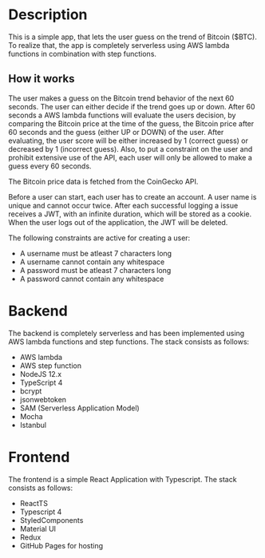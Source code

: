 # Description

This is a simple app, that lets the user guess on the trend of Bitcoin ($BTC). To realize that, the app is completely serverless using AWS lambda functions in combination with step functions.

## How it works

The user makes a guess on the Bitcoin trend behavior of the next 60 seconds. The user can either decide if the trend goes up or down. After 60 seconds a AWS lambda functions will evaluate the users decision, by comparing the Bitcoin price at the time of the guess, the Bitcoin price after 60 seconds and the guess (either UP or DOWN) of the user.
After evaluating, the user score will be either increased by 1 (correct guess) or decreased by 1 (incorrect guess).
Also, to put a constraint on the user and prohibit extensive use of the API, each user will only be allowed to make a guess every 60 seconds.

The Bitcoin price data is fetched from the CoinGecko API.

Before a user can start, each user has to create an account. A user name is unique and cannot occur twice. After each successful logging a issue receives a JWT, with an infinite duration, which will be stored as a cookie. When the user logs out of the application, the JWT will be deleted.

The following constraints are active for creating a user:

-   A username must be atleast 7 characters long
-   A username cannot contain any whitespace
-   A password must be atleast 7 characters long
-   A password cannot contain any whitespace

# Backend

The backend is completely serverless and has been implemented using AWS lambda functions and step functions.
The stack consists as follows:

-   AWS lambda
-   AWS step function
-   NodeJS 12.x
-   TypeScript 4
-   bcrypt
-   jsonwebtoken
-   SAM (Serverless Application Model)
-   Mocha
-   Istanbul

# Frontend

The frontend is a simple React Application with Typescript.
The stack consists as follows:

-   ReactTS
-   Typescript 4
-   StyledComponents
-   Material UI
-   Redux
-   GitHub Pages for hosting
